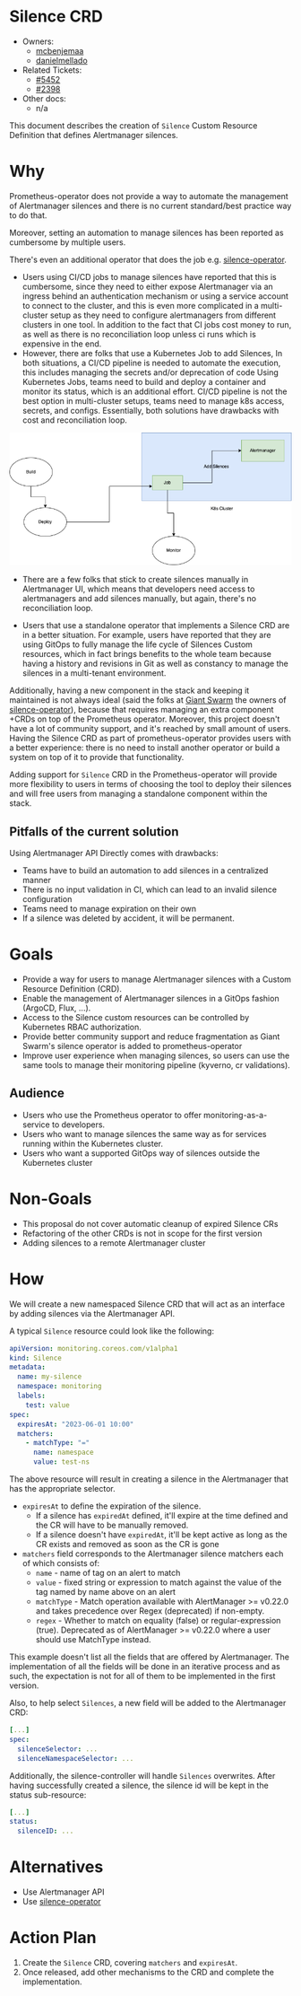 # Silence CRD

* Owners:
  * [mcbenjemaa](https://github.com/mcbenjemaa)
  * [danielmellado](https://github.com/danielmellado)
* Related Tickets:
  * [#5452](https://github.com/prometheus-operator/prometheus-operator/issues/5452)
  * [#2398](https://github.com/prometheus-operator/prometheus-operator/issues/2398)
* Other docs:
  * n/a

This document describes the creation of `Silence` Custom Resource Definition
that defines Alertmanager silences.

# Why

Prometheus-operator does not provide a way to automate the management of
Alertmanager silences and there is no current standard/best practice way to do
that.

Moreover, setting an automation to manage silences has been reported as
cumbersome by multiple users.

There's even an additional operator that does the job e.g.
[silence-operator](https://github.com/giantswarm/silence-operator).

* Users using CI/CD jobs to manage silences have reported that this is
  cumbersome, since they need to either expose Alertmanager via an ingress
  behind an authentication mechanism or using a service account to connect to
  the cluster, and this is even more complicated in a multi-cluster setup as
  they need to configure alertmanagers from different clusters in one tool.  In
  addition to the fact that CI jobs cost money to run, as well as there is no
  reconciliation loop unless ci runs which is expensive in the end.
* However, there are folks that use a Kubernetes Job to add Silences, In both
  situations, a CI/CD pipeline is needed to automate the execution,
  this includes managing the secrets and/or deprecation of code Using Kubernetes
  Jobs, teams need to build and deploy a container and monitor its status, which
  is an additional effort. CI/CD pipeline is not the best option in
  multi-cluster setups, teams need to manage k8s access, secrets, and configs.
  Essentially, both solutions have drawbacks with cost and reconciliation loop.

![CI/CD K8s Job Approach](../img/CICD-k8s-job.png "CI/CD K8s Job Approach")

* There are a few folks that stick to create silences manually in Alertmanager
  UI, which means that developers need access to alertmanagers and add silences
  manually, but again, there's no reconciliation loop.

* Users that use a standalone operator that implements a Silence CRD are in a
  better situation. For example, users have reported that they are using GitOps
  to fully manage the life cycle of Silences Custom resources, which in fact
  brings benefits to the whole team because having a history and revisions in
  Git as well as constancy to manage the silences in a multi-tenant environment.

Additionally, having a new component in the stack and keeping it maintained is
not always ideal (said the folks at [Giant Swarm](https://giantswarm.io) the
owners of [silence-operator](https://github.com/giantswarm/silence-operator)),
because that requires managing an extra component +CRDs on top of the Prometheus
operator. Moreover, this project doesn't have a lot of community support, and
it's reached by small amount of users. Having the Silence CRD as part of
prometheus-operator provides users with a better experience: there is no need to
install another operator or build a system on top of it to provide that
functionality.

Adding support for `Silence` CRD in the Prometheus-operator will provide more
flexibility to users in terms of choosing the tool to deploy their silences and
will free users from managing a standalone component within the stack.

## Pitfalls of the current solution

Using Alertmanager API Directly comes with drawbacks:

* Teams have to build an automation to add silences in a centralized manner
* There is no input validation in CI, which can lead to an invalid silence
  configuration
* Teams need to manage expiration on their own
* If a silence was deleted by accident, it will be permanent.

# Goals

* Provide a way for users to manage Alertmanager silences with a Custom Resource
  Definition (CRD).
* Enable the management of Alertmanager silences in a GitOps fashion (ArgoCD,
  Flux, ...).
* Access to the Silence custom resources can be controlled by Kubernetes RBAC
  authorization.
* Provide better community support and reduce fragmentation as Giant Swarm's
  silence operator is added to prometheus-operator
* Improve user experience when managing silences, so users can use the same
  tools to manage their monitoring pipeline (kyverno, cr validations).

## Audience

* Users who use the Prometheus operator to offer monitoring-as-a-service to
  developers.
* Users who want to manage silences the same way as for services running within
  the Kubernetes cluster.
* Users who want a supported GitOps way of silences outside the Kubernetes
  cluster

# Non-Goals

* This proposal do not cover automatic cleanup of expired Silence CRs
* Refactoring of the other CRDs is not in scope for the first version
* Adding silences to a remote Alertmanager cluster

# How

We will create a new namespaced Silence CRD that will act as an interface by
adding silences via the Alertmanager API.

A typical `Silence` resource could look like the following:

```yaml
apiVersion: monitoring.coreos.com/v1alpha1
kind: Silence
metadata:
  name: my-silence
  namespace: monitoring
  labels:
    test: value
spec:
  expiresAt: "2023-06-01 10:00"
  matchers:
    - matchType: "="
      name: namespace
      value: test-ns
```

The above resource will result in creating a silence in the Alertmanager that
has the appropriate selector.

* `expiresAt` to define the expiration of the silence.
  - If a silence has `expiredAt` defined, it'll expire at the time defined and
    the CR will have to be manually removed.
  - If a silence doesn't have `expiredAt`, it'll be kept active as long as the
    CR exists and removed as soon as the CR is gone
* `matchers` field corresponds to the Alertmanager silence matchers each of
  which consists of:
  - `name` - name of tag on an alert to match
  - `value` - fixed string or expression to match against the value of the tag
    named by name above on an alert
  - `matchType` - Match operation available with AlertManager >= v0.22.0 and
    takes precedence over Regex (deprecated) if non-empty.
  - `regex` - Whether to match on equality (false) or regular-expression (true).
    Deprecated as of AlertManager >= v0.22.0 where a user should use MatchType
    instead.

This example doesn't list all the fields that are offered by Alertmanager. The
implementation of all the fields will be done in an iterative process and as
such, the expectation is not for all of them to be implemented in the first
version.

Also, to help select `Silences`, a new field will be added to the Alertmanager
CRD:

```yaml
[...]
spec:
  silenceSelector: ...
  silenceNamespaceSelector: ...
```

Additionally, the silence-controller will handle `Silences` overwrites.  After
having successfully created a silence, the silence id will be kept in the status
sub-resource:

```yaml
[...]
status:
  silenceID: ...
```

# Alternatives

* Use Alertmanager API
* Use [silence-operator](https://github.com/giantswarm/silence-operator)

# Action Plan

1. Create the `Silence` CRD, covering `matchers` and `expiresAt`.
2. Once released, add other mechanisms to the CRD and complete the
   implementation.
